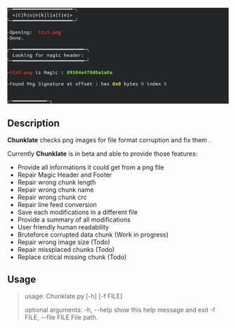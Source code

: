 ![Alt Text](https://github.com/on4r4p/Chunklate/blob/ctf/Chunklate.gif)

## Description

**Chunklate** checks png images for file format corruption and fix them .

Currently **Chunklate** is in beta and able to provide those features:

- Provide all informations it could get from a png file
- Repair Magic Header and Footer
- Repair wrong chunk length  
- Repair wrong chunk name
- Repair wrong chunk crc
- Repair line feed conversion
- Save each modifications in a different file
- Provide a summary of all modifications 
- User friendly human readability
- Bruteforce corrupted data chunk (Work in progress)
- Repair wrong image size (Todo)
- Repair missplaced chunks (Todo)
- Replace critical missing chunk (Todo)



## Usage

>usage: Chunklate.py [-h] [-f FILE]
>
>optional arguments:
>  -h, --help            show this help message and exit
>  -f FILE, --file FILE  File path.
